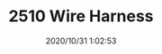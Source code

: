 ﻿---
layout: post 
title: 2510 Wire Harness
tags: 
categories: wire-harness
overview: 
series: 2510
part_number: 7-2510-000
thumb_img: static/202010/459-thumb-20201031090359.jpg
small_img: static/202010/459-20201031090359.jpg
date: 2020/10/31 1:02:53
---



